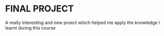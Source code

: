 # FINAL PROJECT
A really interesting and new proect which helped me apply the knowledge I learnt during this course